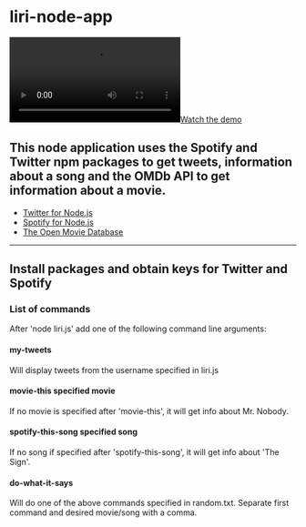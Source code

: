 # liri-node-app

[![Watch the demo](demo-video.mp4)](https://britaramsay.github.io/liri-node-app/demo-video.mp4)

This node application uses the Spotify and Twitter npm packages to get tweets, information about a song and the OMDb API to get information about a movie. 
---
* [Twitter for Node.js](https://www.npmjs.com/package/twitter)
* [Spotify for Node.js](https://www.npmjs.com/package/spotify)
* [The Open Movie Database](http://omdbapi.com/)
---
Install packages and obtain keys for Twitter and Spotify
---
### List of commands
After 'node liri.js' add one of the following command line arguments:
#### my-tweets
Will display tweets from the username specified in liri.js
#### movie-this specified movie
If no movie is specified after 'movie-this', it will get info about Mr. Nobody. 
#### spotify-this-song specified song
If no song if specified after 'spotify-this-song', it will get info about 'The Sign'.
#### do-what-it-says
Will do one of the above commands specified in random.txt. Separate first command and desired movie/song with a comma.